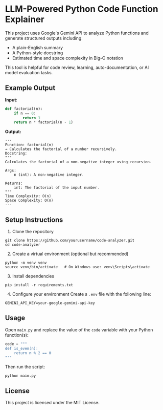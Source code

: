 # LLM-Powered Python Code Function Explainer

This project uses Google's Gemini API to analyze Python functions and generate structured outputs including:

- A plain-English summary
- A Python-style docstring
- Estimated time and space complexity in Big-O notation

This tool is helpful for code review, learning, auto-documentation, or AI model evaluation tasks.

## Example Output

**Input:**
```python
def factorial(n):
    if n == 0:
        return 1
    return n * factorial(n - 1)
```

**Output:**
```
---
Function: factorial(n)
→ Calculates the factorial of a number recursively.
Docstring:
"""
Calculates the factorial of a non-negative integer using recursion.

Args:
    n (int): A non-negative integer.

Returns:
    int: The factorial of the input number.
"""
Time Complexity: O(n)
Space Complexity: O(n)
---
```

## Setup Instructions

1. Clone the repository
```
git clone https://github.com/yourusername/code-analyzer.git
cd code-analyzer
```

2. Create a virtual environment (optional but recommended)
```
python -m venv venv
source venv/bin/activate   # On Windows use: venv\Scripts\activate
```

3. Install dependencies
```
pip install -r requirements.txt
```

4. Configure your environment
Create a `.env` file with the following line:
```
GEMINI_API_KEY=your-google-gemini-api-key
```

## Usage

Open `main.py` and replace the value of the `code` variable with your Python function(s):
```python
code = """
def is_even(n):
    return n % 2 == 0
"""
```

Then run the script:
```
python main.py
```

## License

This project is licensed under the MIT License.

